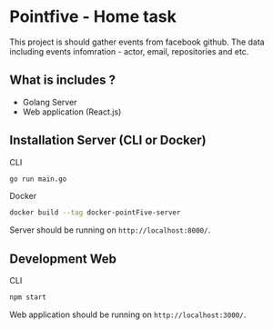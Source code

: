 # Pointfive - Home task

This project is should gather events from facebook github. The data including events infomration - actor, email, repositories and etc.

## What is includes ?

- Golang Server
- Web application (React.js)

## Installation Server (CLI or Docker)

CLI

```sh
go run main.go
```

Docker

```sh
docker build --tag docker-pointFive-server
```

Server should be running on `http://localhost:8000/`.

## Development Web

CLI

```sh
npm start
```

Web application should be running on `http://localhost:3000/`.
